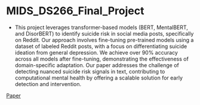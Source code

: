 # MIDS_DS266_Final_Project

- This project leverages transformer-based models (BERT, MentalBERT, and DisorBERT) to identify suicide risk in social media posts, specifically on Reddit. Our approach involves fine-tuning pre-trained models using a dataset of labeled Reddit posts, with a focus on differentiating suicide ideation from general depression. We achieve over 90% accuracy across all models after fine-tuning, demonstrating the effectiveness of domain-specific adaptation. Our  paper addresses the challenge of detecting nuanced suicide risk signals in text, contributing to computational mental health by offering a scalable solution for early detection and intervention.

[Paper](https://github.com/branndon2marion/MIDS_DS266_Final_Project/blob/main/W266_Final_Project___Main.pdf)
